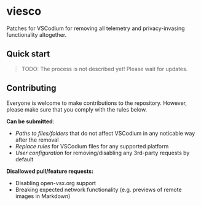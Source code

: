 # viesco

Patches for VSCodium for removing all telemetry and privacy-invasing functionality altogether.

## Quick start
> TODO: The process is not described yet! Please wait for updates.

## Contributing
Everyone is welcome to make contributions to the repository. However, please make sure that you comply with the rules below.

**Can be submitted**:
- *Paths to files/folders* that do not affect VSCodium in any noticable way after the removal
- *Replace rules* for VSCodium files for any supported platform
- *User configuration* for removing/disabling any 3rd-party requests by default

**Disallowed pull/feature requests:**
- Disabling open-vsx.org support
- Breaking expected network functionality (e.g. previews of remote images in Markdown)
